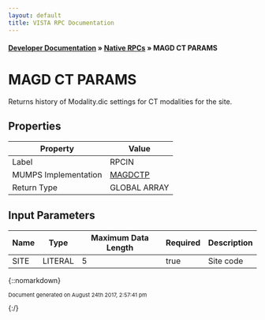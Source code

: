 ```yaml
---
layout: default
title: VISTA RPC Documentation
---
```


#### [Developer Documentation](../index) &#187; [Native RPCs](TableOfContents) &#187; MAGD CT PARAMS<br/>
# MAGD CT PARAMS

Returns history of Modality.dic settings for CT modalities for the site.

## Properties

Property | Value
--- | ---
Label | RPCIN
MUMPS Implementation | [MAGDCTP](http://code.osehra.org/dox/Routine_MAGDCTP_source.html)
Return Type | GLOBAL ARRAY


## Input Parameters

Name | Type | Maximum Data Length | Required | Description
--- | --- | --- | --- | ---
SITE | LITERAL | 5 | true | Site code



{::nomarkdown} <br/><p style="font-size: 11px">Document generated on August 24th 2017, 2:57:41 pm</p>{:/}